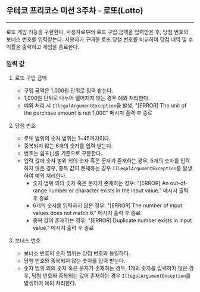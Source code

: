 ## 우테코 프리코스 미션 3주차 - 로또(Lotto)

---

로또 게임 기능을 구현한다. 
사용자로부터 로또 구입 금액을 입력받은 후, 당첨 번호와 보너스 번호를 입력받는다.
사용자가 구매한 로또 당첨 번호를 비교하여 당첨 내역 및 수익률을 출력하고 게임을 종료한다.


### 입력 값

1. 로또 구입 금액
   - 구입 금액은 1,000원 단위로 입력 받는다.
   - 1,000원 단위로 나누어 떨어지지 않는 경우 예외 처리한다.
   - 예외 처리 시 `IllegalArgumentException`을 발생, "[ERROR] The unit of the purchase amount is not 1,000" 메시지 출력 후 종료
 

2. 당첨 번호
   - 로또 범위의 숫자 범위는 1~45까지이다.
   - 중복되지 않는 6개의 숫자를 입력 받는다.
   - 번호는 쉼표(,)를 기준으로 구분한다.
   - 입력 값에 숫자 범위 외의 숫자 혹은 문자가 존재하는 경우, 6개의 숫자를 입력하지 않은 경우, 중복 값이 존재하는 경우 `IllegalArgumentException`를 발생하여 예외 처리한다.
     - 숫자 범위 외의 숫자 혹은 문자가 존재하는 경우: "[ERROR] An out-of-range number or character exists in the input value." 메시지 출력 후 종료
     - 6개의 숫자를 입력하지 않은 경우: "[ERROR] The number of input values does not match 6." 메시지 출력 후 종료 
     - 중복 값이 존재하는 경우: "[ERROR] Duplicate number exists in input value." 메시지 출력 후 종료


3. 보너스 번호
   - 보너스 번호의 숫자 범위는 당첨 번호와 동일하다.
   - 당첨 번호와 중복되지 않는 숫자를 입력 받는다.
   - 숫자 범위 외의 숫자 혹은 문자가 존재하는 경우, 1개의 숫자를 입력하지 않은 경우, 당첨 번호와 중복되는 값이 존재하는 경우 `IllegalArgumentException`를 발생하여 예외 처리한다.


 

